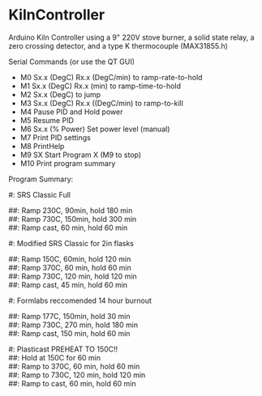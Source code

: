 # KilnController
Arduino Kiln Controller using a 9" 220V stove burner, a solid state relay, a zero crossing detector, and a type K thermocouple (MAX31855.h)

Serial Commands (or use the QT GUI)

* M0 Sx.x (DegC) Rx.x (DegC/min) to ramp-rate-to-hold
* M1 Sx.x (DegC) Rx.x (min) to ramp-time-to-hold
* M2 Sx.x (DegC) to jump
* M3 Sx.x (DegC) Rx.x ((DegC/min) to ramp-to-kill
* M4 Pause PID and Hold power
* M5 Resume PID
* M6 Sx.x (% Power) Set power level (manual)
* M7 Print PID settings
* M8 PrintHelp
* M9 SX Start Program X (M9 to stop)
* M10 Print program summary

Program Summary:

#: SRS Classic Full<br/>

##: Ramp 230C, 90min, hold 180 min<br/>
##: Ramp 730C, 150min, hold 300 min<br/>
##: Ramp cast, 60 min, hold 60 min<br/>

#: Modified SRS Classic for 2in flasks<br/>

##: Ramp 150C, 60min, hold 120 min<br/>
##: Ramp 370C, 60 min, hold 60 min<br/>
##: Ramp 730C, 120 min, hold 120 min<br/>
##: Ramp cast, 45 min, hold 60 min<br/>

#: Formlabs reccomended 14 hour burnout<br/>

##: Ramp 177C, 150min, hold 30 min<br/>
##: Ramp 730C, 270 min, hold 180 min<br/>
##: Ramp cast, 150 min, hold 60 min<br/>

#: Plasticast PREHEAT TO 150C!!<br/>
##: Hold at 150C for 60 min<br/>
##: Ramp to 370C, 60 min, hold 60 min<br/>
##: Ramp to 730C, 120 min, hold 120 min<br/>
##: Ramp to cast, 60 min, hold 60 min<br/>
